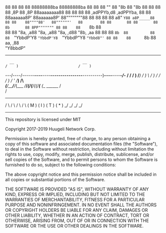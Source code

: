 

                                                                                            
88        88                                                88 88    88888888ba  88888888ba 
88        88                                                88 ""    88      "8b 88      "8b
88        88                                                88       88      ,8P 88      ,8P
88aaaaaaaa88 88       88 88       88  ,adPPYb,d8  ,adPPYba, 88 88    88aaaaaa8P' 88aaaaaa8P'
88""""""""88 88       88 88       88 a8"    `Y88 a8P_____88 88 88    88""""88'   88""""""'  
88        88 88       88 88       88 8b       88 8PP""""""" 88 88    88    `8b   88         
88        88 "8a,   ,a88 "8a,   ,a88 "8a,   ,d88 "8b,   ,aa 88 88    88     `8b  88         
88        88  `"YbbdP'Y8  `"YbbdP'Y8  `"YbbdP"Y8  `"Ybbd8"' 88 88    88      `8b 88         
                                      aa,    ,88                                            
                                       "Y8bbdP"                                             



_______________________________________________________________________________
      __                               __                                      
    /    )                           /    )                                    
---/----/------__----__----__--------\--------__----------)__----__----__-_\/_-
  /    /     /   ) /___) /   )        \     /   ) /   /  /   ) /   ' /___) /\  
_(____/_____/___/_(___ _/___/_____(____/___(___/_(___(__/_____(___ _(___ ______
           /                                                                   
          /                                                                    

   _     _     _     _  
  / \   / \   / \   / \ 
 ( M ) ( I ) ( T ) ( * )
  \_/   \_/   \_/   \_/ 

_______________________________________________________________________________


This repository is licensed under MIT

Copyright 2017-2019 Huugeli Network Corp.

Permission is hereby granted, free of charge, to any person obtaining a copy of this software and associated documentation files (the "Software"), to deal in the Software without restriction, including without limitation the rights to use, copy, modify, merge, publish, distribute, sublicense, and/or sell copies of the Software, and to permit persons to whom the Software is furnished to do so, subject to the following conditions:

The above copyright notice and this permission notice shall be included in all copies or substantial portions of the Software.

THE SOFTWARE IS PROVIDED "AS IS", WITHOUT WARRANTY OF ANY KIND, EXPRESS OR IMPLIED, INCLUDING BUT NOT LIMITED TO THE WARRANTIES OF MERCHANTABILITY, FITNESS FOR A PARTICULAR PURPOSE AND NONINFRINGEMENT. IN NO EVENT SHALL THE AUTHORS OR COPYRIGHT HOLDERS BE LIABLE FOR ANY CLAIM, DAMAGES OR OTHER LIABILITY, WHETHER IN AN ACTION OF CONTRACT, TORT OR OTHERWISE, ARISING FROM, OUT OF OR IN CONNECTION WITH THE SOFTWARE OR THE USE OR OTHER DEALINGS IN THE SOFTWARE.
